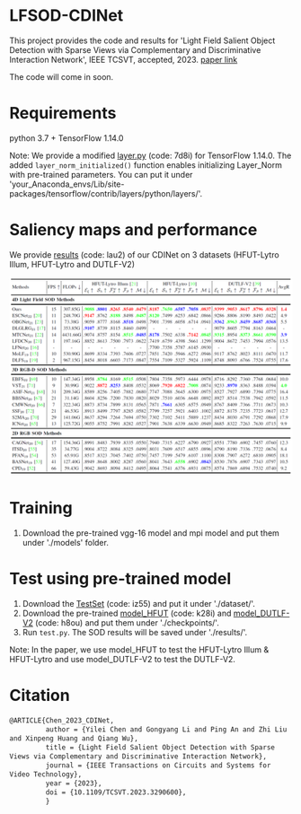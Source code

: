 # LFSOD-CDINet
This project provides the code and results for 'Light Field Salient Object Detection with Sparse Views via Complementary and Discriminative Interaction Network', IEEE TCSVT, accepted, 2023. [paper link](https://ieeexplore.ieee.org/document/10168184)

The code will come in soon.

# Requirements
python 3.7 + TensorFlow 1.14.0

Note: We provide a modified [layer.py](https://pan.baidu.com/s/18d5XrK3LlIGjbWWsCFLVog) (code: 7d8i) for TensorFlow 1.14.0. The added `layer_norm_initialized()` function enables initializing Layer_Norm with pre-trained parameters.
You can put it under 'your_Anaconda_envs/Lib/site-packages/tensorflow/contrib/layers/python/layers/'.

# Saliency maps and performance

We provide [results](https://pan.baidu.com/s/1OSDsj9FCLZHMiTSGCPQ1Ww) (code: lau2) of our CDINet on 3 datasets (HFUT-Lytro Illum, HFUT-Lytro and DUTLF-V2)
<div align=center>
  <img src="https://github.com/GilbertRC/LFSOD-CDINet/blob/main/Images/CDINet.png">
</div>

# Training
1. Download the pre-trained vgg-16 model and mpi model and put them under './models' folder.

# Test using pre-trained model
1. Download the [TestSet](https://pan.baidu.com/s/1t-GpIHECWM5Gz87Pe18n7g) (code: iz55) and put it under './dataset/'.
2. Download the pre-trained [model_HFUT](https://pan.baidu.com/s/11lqmaCoatJ4K-GquW1izyA) (code: k28i) and [model_DUTLF-V2](https://pan.baidu.com/s/1TKeAhc1GYHTGGc7bdwPL8w) (code: h8ou) and put them under './checkpoints/'. 
3. Run `test.py`. The SOD results will be saved under './results/'.

Note: In the paper, we use model_HFUT to test the HFUT-Lytro Illum & HFUT-Lytro and use model_DUTLF-V2 to test the DUTLF-V2.

# Citation
```
@ARTICLE{Chen_2023_CDINet,
         author = {Yilei Chen and Gongyang Li and Ping An and Zhi Liu and Xinpeng Huang and Qiang Wu},
         title = {Light Field Salient Object Detection with Sparse Views via Complementary and Discriminative Interaction Network},
         journal = {IEEE Transactions on Circuits and Systems for Video Technology},
         year = {2023},
         doi = {10.1109/TCSVT.2023.3290600},
         }            
```
